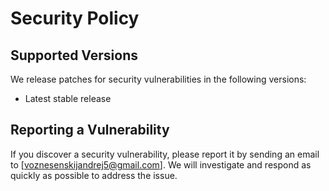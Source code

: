 # Security Policy

## Supported Versions

We release patches for security vulnerabilities in the following versions:

* Latest stable release

## Reporting a Vulnerability

If you discover a security vulnerability, please report it by sending an email to [voznesenskijandrej5@gmail.com]. We will investigate and respond as quickly as possible to address the issue.
